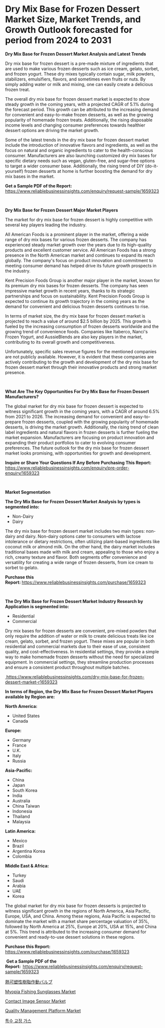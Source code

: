 <p><h1>Dry Mix Base for Frozen Dessert Market Size, Market Trends, and Growth Outlook forecasted for period from 2024 to 2031</h1></p><p><strong>Dry Mix Base for Frozen Dessert Market Analysis and Latest Trends</strong></p>
<p><p>Dry mix base for frozen dessert is a pre-made mixture of ingredients that are used to make various frozen desserts such as ice cream, gelato, sorbet, and frozen yogurt. These dry mixes typically contain sugar, milk powders, stabilizers, emulsifiers, flavors, and sometimes even fruits or nuts. By simply adding water or milk and mixing, one can easily create a delicious frozen treat.</p><p>The overall dry mix base for frozen dessert market is expected to show steady growth in the coming years, with a projected CAGR of 5.1% during the forecast period. This growth can be attributed to the increasing demand for convenient and easy-to-make frozen desserts, as well as the growing popularity of homemade frozen treats. Additionally, the rising disposable income levels and changing consumer preferences towards healthier dessert options are driving the market growth.</p><p>Some of the latest trends in the dry mix base for frozen dessert market include the introduction of innovative flavors and ingredients, as well as the focus on natural and organic ingredients to cater to the health-conscious consumer. Manufacturers are also launching customized dry mix bases for specific dietary needs such as vegan, gluten-free, and sugar-free options to target a wider consumer base. Additionally, the rising trend of DIY (do-it-yourself) frozen desserts at home is further boosting the demand for dry mix bases in the market.</p></p>
<p><strong>Get a Sample PDF of the Report:&nbsp;</strong> <a href="https://www.reliablebusinessinsights.com/enquiry/request-sample/1659323">https://www.reliablebusinessinsights.com/enquiry/request-sample/1659323</a></p>
<p>&nbsp;</p>
<p><strong>Dry Mix Base for Frozen Dessert Major Market Players</strong></p>
<p><p>The market for dry mix base for frozen dessert is highly competitive with several key players leading the industry. </p><p>All American Foods is a prominent player in the market, offering a wide range of dry mix bases for various frozen desserts. The company has experienced steady market growth over the years due to its high-quality products and excellent customer service. All American Foods has a strong presence in the North American market and continues to expand its reach globally. The company's focus on product innovation and commitment to meeting consumer demand has helped drive its future growth prospects in the industry.</p><p>Kent Precision Foods Group is another major player in the market, known for its premium dry mix bases for frozen desserts. The company has seen impressive market growth in recent years, thanks to its strategic partnerships and focus on sustainability. Kent Precision Foods Group is expected to continue its growth trajectory in the coming years as the demand for convenient and delicious frozen desserts continues to rise.</p><p>In terms of market size, the dry mix base for frozen dessert market is projected to reach a value of around $2.5 billion by 2025. This growth is fueled by the increasing consumption of frozen desserts worldwide and the growing trend of convenience foods. Companies like Itaberco, Nanci's Frozen Yogurt, and AussieBlends are also key players in the market, contributing to its overall growth and competitiveness.</p><p>Unfortunately, specific sales revenue figures for the mentioned companies are not publicly available. However, it is evident that these companies are actively contributing to the growth and development of the dry mix base for frozen dessert market through their innovative products and strong market presence.</p></p>
<p>&nbsp;</p>
<p><strong>What Are The Key Opportunities For Dry Mix Base for Frozen Dessert Manufacturers?</strong></p>
<p><p>The global market for dry mix base for frozen dessert is expected to witness significant growth in the coming years, with a CAGR of around 6.5% from 2021 to 2026. The increasing demand for convenient and easy-to-prepare frozen desserts, coupled with the growing popularity of homemade desserts, is driving the market growth. Additionally, the rising trend of clean label ingredients and natural flavors in frozen desserts is further fueling the market expansion. Manufacturers are focusing on product innovation and expanding their product portfolios to cater to evolving consumer preferences. The future outlook for the dry mix base for frozen dessert market looks promising, with opportunities for growth and development.</p></p>
<p><strong>Inquire or Share Your Questions If Any Before Purchasing This Report:</strong> <a href="https://www.reliablebusinessinsights.com/enquiry/pre-order-enquiry/1659323">https://www.reliablebusinessinsights.com/enquiry/pre-order-enquiry/1659323</a></p>
<p>&nbsp;</p>
<p><strong>Market Segmentation</strong></p>
<p><strong>The Dry Mix Base for Frozen Dessert Market Analysis by types is segmented into:</strong></p>
<p><ul><li>Non-Dairy</li><li>Dairy</li></ul></p>
<p><p>The dry mix base for frozen dessert market includes two main types: non-dairy and dairy. Non-dairy options cater to consumers with lactose intolerance or dietary restrictions, often utilizing plant-based ingredients like coconut milk or almond milk. On the other hand, the dairy market includes traditional bases made with milk and cream, appealing to those who enjoy a rich, creamy texture and flavor. Both segments offer convenience and versatility for creating a wide range of frozen desserts, from ice cream to sorbet to gelato.</p></p>
<p><strong>Purchase this Report:&nbsp;</strong><a href="https://www.reliablebusinessinsights.com/purchase/1659323">https://www.reliablebusinessinsights.com/purchase/1659323</a></p>
<p>&nbsp;</p>
<p><strong>The Dry Mix Base for Frozen Dessert Market Industry Research by Application is segmented into:</strong></p>
<p><ul><li>Residential</li><li>Commercial</li></ul></p>
<p><p>Dry mix bases for frozen desserts are convenient, pre-mixed powders that only require the addition of water or milk to create delicious treats like ice cream, gelato, sorbet, and frozen yogurt. These mixes are popular in both residential and commercial markets due to their ease of use, consistent quality, and cost-effectiveness. In residential settings, they provide a simple way to make homemade frozen desserts without the need for specialized equipment. In commercial settings, they streamline production processes and ensure a consistent product throughout multiple batches.</p></p>
<p><a href="https://www.reliablebusinessinsights.com/dry-mix-base-for-frozen-dessert-market-r1659323">&nbsp;https://www.reliablebusinessinsights.com/dry-mix-base-for-frozen-dessert-market-r1659323</a></p>
<p><strong>In terms of Region, the Dry Mix Base for Frozen Dessert Market Players available by Region are:</strong></p>
<p>
    <p> <strong> North America: </strong>
        <ul>
            <li>United States</li>
            <li>Canada</li>
        </ul>
        </p> 
    <p> <strong> Europe: </strong>
        <ul>
            <li>Germany</li>
            <li>France</li>
            <li>U.K.</li>
            <li>Italy</li>
            <li>Russia</li>
        </ul>
        </p> 
    <p> <strong> Asia-Pacific: </strong>
        <ul>
            <li>China</li>
            <li>Japan</li>
            <li>South Korea</li>
            <li>India</li>
            <li>Australia</li>
            <li>China Taiwan</li>
            <li>Indonesia</li>
            <li>Thailand</li>
            <li>Malaysia</li>
        </ul>
        </p> 
    <p> <strong> Latin America: </strong>
        <ul>
            <li>Mexico</li>
            <li>Brazil</li>
            <li>Argentina Korea</li>
            <li>Colombia</li>
        </ul>
        </p> 
    <p> <strong> Middle East & Africa: </strong>
        <ul>
            <li>Turkey</li>
            <li>Saudi</li>
            <li>Arabia</li>
            <li>UAE</li>
            <li>Korea</li>
        </ul>
    </p>
    </p>
<p><p>The global market for dry mix base for frozen desserts is projected to witness significant growth in the regions of North America, Asia Pacific, Europe, USA, and China. Among these regions, Asia Pacific is expected to dominate the market with a market share percentage valuation of 35%, followed by North America at 25%, Europe at 20%, USA at 15%, and China at 5%. This trend is attributed to the increasing consumer demand for convenient and ready-to-use dessert solutions in these regions.</p></p>
<p><strong>Purchase this Report: </strong><a href="https://www.reliablebusinessinsights.com/purchase/1659323">https://www.reliablebusinessinsights.com/purchase/1659323</a></p>
<p>&nbsp;<strong>Get a Sample PDF of the Report:&nbsp;&nbsp;</strong><a href="https://www.reliablebusinessinsights.com/enquiry/request-sample/1659323">https://www.reliablebusinessinsights.com/enquiry/request-sample/1659323</a></p>
<p><strong></strong></p>
<p><p><a href="https://github.com/SkylarDaniel70/Market-Research-Report-List-1/blob/main/837751896275.md">熱可塑性樹脂作動バルブ</a></p><p><a href="https://github.com/angelajermaine/Market-Research-Report-List-3/blob/main/myopia-fishing-sunglasses-market.md">Myopia Fishing Sunglasses Market</a></p><p><a href="https://issuu.com/reportprime-2/docs/contact-image-sensor-market-size-2030.pptx">Contact Image Sensor Market</a></p><p><a href="https://www.linkedin.com/pulse/quality-management-platform-market-trends-forecast-competitive-q7fze">Quality Management Platform Market</a></p><p><a href="https://github.com/MayeKuhic00/Market-Research-Report-List-1/blob/main/360785287932.md">특수 교정 가스</a></p></p>